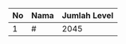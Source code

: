 | No | Nama            | Jumlah Level |
|----|-----------------|--------------|
| 1  | #    |    2045        |

